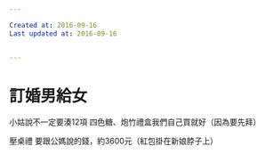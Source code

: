 ```yaml
---

Created at: 2016-09-16
Last updated at: 2016-09-16


---
```


# 訂婚男給女


小姑說不一定要湊12項
四色糖、炮竹禮盒我們自己買就好（因為要先拜）

壓桌禮
要跟公媽說的錢，約3600元（紅包掛在新娘脖子上）


